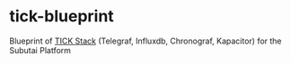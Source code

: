 # tick-blueprint
Blueprint of [TICK Stack](https://www.influxdata.com/time-series-platform/) (Telegraf, Influxdb, Chronograf, Kapacitor) for the Subutai Platform
